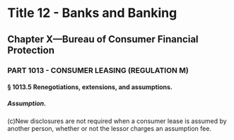 
# Title 12 - Banks and Banking
## Chapter X—Bureau of Consumer Financial Protection
### PART 1013 - CONSUMER LEASING (REGULATION M)
#### § 1013.5 Renegotiations, extensions, and assumptions.
##### Assumption.

(c)New disclosures are not required when a consumer lease is assumed by another person, whether or not the lessor charges an assumption fee.
